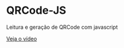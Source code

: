 # QRCode-JS
Leitura e geração de QRCode com javascript

[Veja o vídeo](https://youtu.be/WY8j6bBqpnw)

